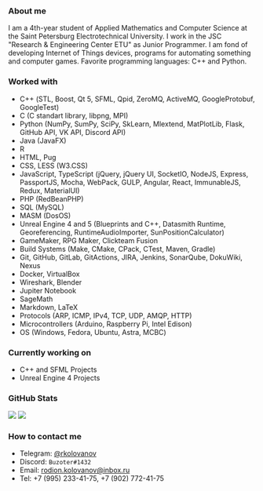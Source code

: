 ### About me

I am a 4th-year student of Applied Mathematics and Computer Science at the Saint Petersburg Electrotechnical University. I work in the JSC "Research & Engineering Center ETU" as Junior Programmer. I am fond of developing Internet of Things devices, programs for automating something and computer games. Favorite programming languages: C++ and Python.

### Worked with

- С++ (STL, Boost, Qt 5, SFML, Qpid, ZeroMQ, ActiveMQ, GoogleProtobuf, GoogleTest)
- C (C standart library, libpng, MPI)
- Python (NumPy, SumPy, SciPy, SkLearn, Mlextend, MatPlotLib, Flask, GitHub API, VK API, Discord API)
- Java (JavaFX)
- R
- HTML, Pug
- CSS, LESS (W3.CSS)
- JavaScript, TypeScript (jQuery, jQuery UI, SocketIO, NodeJS, Express, PassportJS, Mocha, WebPack, GULP, Angular, React, ImmunableJS, Redux, MaterialUI)
- PHP (RedBeanPHP)
- SQL (MySQL)
- MASM (DosOS)
- Unreal Engine 4 and 5 (Blueprints and C++, Datasmith Runtime, Georeferencing, RuntimeAudioImporter, SunPositionCalculator)
- GameMaker, RPG Maker, Clickteam Fusion
- Build Systems (Make, CMake, CPack, CTest, Maven, Gradle)
- Git, GitHub, GitLab, GitActions, JIRA, Jenkins, SonarQube, DokuWiki, Nexus
- Docker, VirtualBox
- Wireshark, Blender
- Jupiter Notebook
- SageMath
- Markdown, LaTeX
- Protocols (ARP, ICMP, IPv4, TCP, UDP, AMQP, HTTP)
- Microcontrollers (Arduino, Raspberry Pi, Intel Edison)
- OS (Windows, Fedora, Ubuntu, Astra, МСВС)

### Currently working on

- C++ and SFML Projects
- Unreal Engine 4 Projects

### GitHub Stats

<p>
  <img src="https://github-readme-stats.vercel.app/api?username=rkolovanov&show_icons=true&hide_border=true&count_private=true&theme=github_dark"/>
  <img src="https://github-readme-stats.vercel.app/api/top-langs/?username=rkolovanov&layout=compact&hide=jupyter%20notebook&theme=github_dark&langs_count=8"/>      
</p>

### How to contact me

- Telegram: [@rkolovanov](https://t.me/rkolovanov)
- Discord: `Buzoter#1432`
- Email: rodion.kolovanov@inbox.ru
- Tel: +7 (995) 233-41-75, +7 (902) 772-41-75
